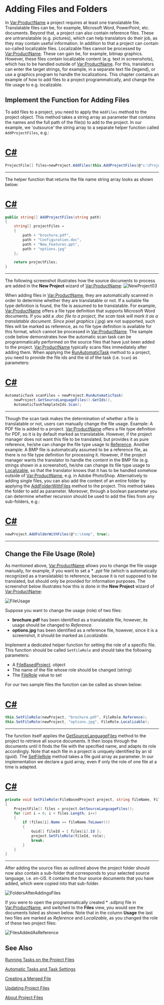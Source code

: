 Adding Files and Folders
==

In <Var:ProductName> a project requires at least one translatable file. Translatable files can be, for example, Microsoft Word, PowerPoint, etc. documents. Beyond that, a project can also contain reference files. These are untranslatable (e.g. pictures), which can help translators do their job, as they may contain useful information. In addition to that a project can contain so-called localizable files. Localizable files cannot be processed by <Var:ProductName>. These can gain be, for example, bitmap graphics. However, these files contain localizable content (e.g. text in screenshots), which has to be handled outside of <Var:ProductName>. For this, translators can enter the target strings, for example, in a separate text file (legend), or use a graphics program to handle the localizations. This chapter contains an example of how to add files to a project programmatically, and change the file usage to e.g. localizable.

Implement the Function for Adding Files
--

To add files to a project, you need to apply the ```AddFiles``` method to the project object. This method takes a string array as parameter that contains the names and the full path of the file(s) to add to the project. In our example, we 'outsource' the string array to a separate helper function called ```AddProjectFiles```, e.g.:

# [C#](#tab/tabid-1)
```CS
ProjectFile[] files=newProject.AddFiles(this.AddProjectFiles(@"c:\ProjectFiles\Documents\"));
```
***

The helper function that returns the file name string array looks as shown below:

# [C#](#tab/tabid-2)
```CS
public string[] AddProjectFiles(string path)
{
    string[] projectFiles = 
    { 
        path + "brochure.pdf", 
        path + "Configuration.doc",   
        path + "New_Features.ppt", 
        path + "options.jpg"
    };

    return projectFiles;
}
```
***
The following screenshot illustrates how the source documents to process are added in the **New Project** wizard of <Var:ProductName>:
![NewProject03](images/NewProject03.jpg)

When adding files in <Var:ProductName>, they are automatically scanned in order to determine whether they are translatable or not. If a suitable file type definition is found, the file is assumed to be translatable. For example, <Var:ProductName> offers a file type definition that supports Microsoft Word documents. If you add a *.doc file to a project, the scan task will mark it as a translatable document. Since pixel graphics (*.jpg) are not supported, such files will be marked as reference, as no file type definition is available for this format, which cannot be processed in <Var:ProductName>. The sample code below demonstrates how the automatic scan task can be programmatically performed on the source files that have just been added to the project. <Var:ProductName> typically scans files immediately after adding them. When applying the [RunAutomaticTask](../..//api/projectautomation/Sdl.ProjectAutomation.FileBased.FileBasedProject.yml#Sdl_ProjectAutomation_FileBased_FileBasedProject_RunAutomaticTask_System_Guid___System_String_) method to a project, you need to provide the file ids and the id of the task (i.e. ```Scan```) as parameters:

# [C#](#tab/tabid-3)
```CS
AutomaticTask scanFiles = newProject.RunAutomaticTask(
    newProject.GetSourceLanguageFiles().GetIds(),
    AutomaticTaskTemplateIds.Scan);
```
***

Though the scan task makes the determination of whether a file is translatable or not, users can manually change the file usage. Example: A PDF file is added to a project. <Var:ProductName> offers a file type definition for PDF, so it is by default marked as translatable. However, if the project manager does not want this file to be translated, but provides it as pure reference, he/she can change the file type usage to [Reference](../../api/projectautomation/Sdl.ProjectAutomation.Core.FileRole.yml). Another example: A BMP file is automatically assumed to be a reference file, as there is no file type definition for processing it. However, if the project manager wants the translator to handle the content in the BMP file (e.g. strings shown in a screenshot), he/she can change its file type usage to [Localizable](../../api/projectautomation/Sdl.ProjectAutomation.Core.FileRole.yml), so that the translator knows that it has to be handled somehow outside of <Var:ProductName>, e.g. in Adobe PhotoShop.
Alternatively to adding single files, you can also add the content of an entire folder by applying the [AddFolderWithFiles](../../api/projectautomation/Sdl.ProjectAutomation.Core.IProject.yml#Sdl_ProjectAutomation_Core_IProject_AddFolderWithFiles_System_String_System_Boolean_) method to the project. This method takes the folder to add as parameter. Moreover, through a boolean parameter you can determine whether recursion should be used to add the files from any sub-folders, e.g.:

# [C#](#tab/tabid-4)
```CS
newProject.AddFolderWithFiles(@"c:\temp", true);
```
***

Change the File Usage (Role)
--

As mentioned above, <Var:ProductName> allows you to change the file usage manually, for example, if you want to set a * *.ppt* file (which is automatically recognized as a translatable) to reference, because it is not supposed to be translated, but should only be provided for information purposes. The screenshot below illustrates how this is done in the **New Project** wizard of <Var:ProductName>:

![FileUsage](images/FileUsage.jpg)

Suppose you want to change the usage (role) of two files:

* **brochure.pdf** has been identified as a translatable file, however, its usage should be changed to *Reference*.
* **options.jpg** has been identified as a reference file, however, since it is a screenshot, it should be marked as *Localizable*.

Implement a dedicated helper function for setting the role of a specific file. This function should be called ```SetFileRole``` and should take the following parameters:
* A [FileBasedProject](../../api/projectautomation/Sdl.ProjectAutomation.FileBased.FileBasedProject.yml). object
* The name of the file whose role should be changed (string)
* The [FileRole](../../api/projectautomation/Sdl.ProjectAutomation.Core.FileRole.yml) value to set

For our two sample files the function can be called as shown below:

# [C#](#tab/tabid-6)
```CS
this.SetFileRole(newProject, "brochure.pdf", FileRole.Reference);
this.SetFileRole(newProject, "options.jpg", FileRole.Localizable);
```
***

The function itself applies the [GetSourceLanguageFiles](../../api/projectautomation/Sdl.ProjectAutomation.FileBased.FileBasedProject.yml#Sdl_ProjectAutomation_FileBased_FileBasedProject_GetSourceLanguageFiles) method to the project to retrieve all source documents. It then loops through the documents until it finds the file with the specified name, and adapts its role accordingly. Note that each file in a project is uniquely identified by an id (guid). The [SetFileRole](../../api/projectautomation/Sdl.ProjectAutomation.FileBased.FileBasedProject.yml#Sdl_ProjectAutomation_FileBased_FileBasedProject_SetFileRole_System_Guid___Sdl_ProjectAutomation_Core_FileRole_)  method takes a file guid array as parameter. In our implementation we declare a guid array, even if only the role of one file at a time is adapted.

# [C#](#tab/tabid-7)
```CS
private void SetFileRole(FileBasedProject project, string fileName, FileRole role)
{
    ProjectFile[] files = project.GetSourceLanguageFiles();
    for (int i = 0; i < files.Length; i++)
    {
        if (files[i].Name == fileName.ToLower())
        {
            Guid[] fileId = { files[i].Id };
            project.SetFileRole(fileId, role);
            break;
        }
    }
}
```
***

After adding the source files as outlined above the project folder should now also contain a sub-folder that corresponds to your selected source language, i.e. *en-US*. It contains the four source documents that you have added, which were copied into that sub-folder.

![FoldersAfterAddingsFiles](images/FoldersAfterAddingsFiles.jpg)

If you were to open the programmatically created * *.sdlproj* file in <Var:ProductName>, and switched to the **Files** view, you would see the documents listed as shown below. Note that in the column **Usage** the last two files are marked as *Reference* and *Localizable*, as you changed the role of these two project files:

![FilesAddedAsReference](images/FilesAddedAsReference.jpg)

See Also
--

[Running Tasks on the Project Files](running_tasks_on_project_files.md)

[Automatic Tasks and Task Settings](automatic_tasks_and_task_settings.md)

[Creating a Merged File](creating_a_merged_file.md)

[Updating Project Files](updating_project_files.md)

[About Project Files](about_project_files.md)
